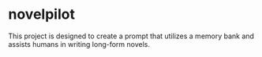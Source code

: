 # novelpilot
This project is designed to create a prompt that utilizes a memory bank and assists humans in writing long-form novels.

